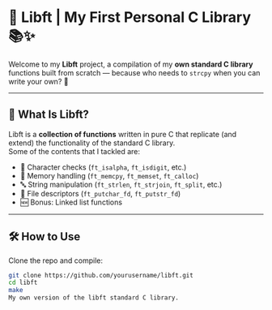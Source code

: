 # 🧱 Libft | My First Personal C Library 📚✨

Welcome to my **Libft** project, a compilation of my **own standard C library** functions built from scratch — because who needs to `strcpy` when you can write your own? 💪

---

## 📘 What Is Libft?

Libft is a **collection of functions** written in pure C that replicate (and extend) the functionality of the standard C library.  
Some of the contents that I tackled are:

- 🔡 Character checks (`ft_isalpha`, `ft_isdigit`, etc.)
- 🧠 Memory handling (`ft_memcpy`, `ft_memset`, `ft_calloc`)
- 🔤 String manipulation (`ft_strlen`, `ft_strjoin`, `ft_split`, etc.)
- 📄 File descriptors (`ft_putchar_fd`, `ft_putstr_fd`)
- 🆕 Bonus: Linked list functions

---

## 🛠️ How to Use

Clone the repo and compile:

```bash
git clone https://github.com/yourusername/libft.git
cd libft
make
My own version of the libft standard C library.
